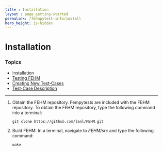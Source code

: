 ```yaml
---
title : Installation
layout : page_getting-started
permalink: /fehmpytest-info/install
hero_height: is-hidden
---
```


# Installation


### Topics

* Installation
* [Testing FEHM](testing.md)
* [Creating New Test-Cases](newtest.md)
* [Test-Case Description](testdesc.md)

---

1. Obtain the FEHM repository. Fempytests are included with the FEHM repository. 
   To obtain the FEHM repository, type the following command into a terminal:
    
   ``git clone https://github.com/lanl/FEHM.git``
    
2. Build FEHM. In a terminal, navigate to *FEHM/src* and type the
   following command:
       
   ``
   make
   ``
